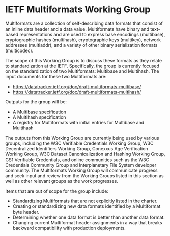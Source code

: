 # IETF Multiformats Working Group

Multiformats are a collection of self-describing data formats that consist of an
inline data header and a data value. Multiformats have binary and text-based
representations and are used to express base encodings (multibase),
cryptographic hashes (multihash), cryptographic keys (multikey), network
addresses (multiaddr), and a variety of other binary serialization formats
(multicodec).

The scope of this Working Group is to discuss these formats as they relate to
standardization at the IETF. Specifically, the group is currently focused on the
standardization of two Multiformats: Multibase and Multihash. The input
documents for these two Multiformats are:

* https://datatracker.ietf.org/doc/draft-multiformats-multibase/
* https://datatracker.ietf.org/doc/draft-multiformats-multihash/

Outputs for the group will be:

* A Multibase specification
* A Multihash specification
* A registry for Multiformats with initial entries for Multibase and Multihash

The outputs from this Working Group are currently being used by various groups,
including the W3C Verifiable Credentials Working Group, W3C Decentralized
Identifiers Working Group, Conexxus Age Verification Working Group, W3C Dataset
Canonicalization and Hashing Working Group, GS1 Verifiable Credentials, and
online communities such as the W3C Credentials Community Group and
Interplanetary File System developer community. The Multiformats Working Group
will communicate progress and seek input and review from the Working Groups
listed in this section as well as other relevant groups as the work progresses.

Items that are out of scope for the group include:

* Standardizing Multiformats that are not explicitly listed in the charter.
* Creating or standardizing new data formats identified by a Multiformat byte
  header.
* Determining whether one data format is better than another data format.
* Changing current Multiformat header assignments in a way that breaks backward
  compatibility with production deployments.
